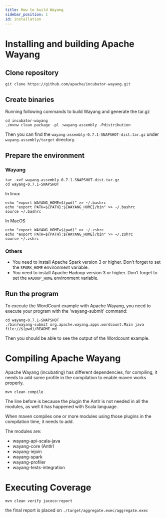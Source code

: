 ```yaml
---
title: How to build Wayang
sidebar_position: 1
id: installation
---
```


<!--

  Licensed to the Apache Software Foundation (ASF) under one or more
  contributor license agreements.  See the NOTICE file distributed with
  this work for additional information regarding copyright ownership.
  The ASF licenses this file to You under the Apache License, Version 2.0
  (the "License"); you may not use this file except in compliance with
  the License.  You may obtain a copy of the License at

      http://www.apache.org/licenses/LICENSE-2.0

  Unless required by applicable law or agreed to in writing, software
  distributed under the License is distributed on an "AS IS" BASIS,
  WITHOUT WARRANTIES OR CONDITIONS OF ANY KIND, either express or implied.
  See the License for the specific language governing permissions and
  limitations under the License.

-->
# Installing and building Apache Wayang

## Clone repository
```shell
git clone https://github.com/apache/incubator-wayang.git
```

## Create binaries
Running following commands to build Wayang and generate the tar.gz
```shell
cd incubator-wayang
./mvnw clean package -pl :wayang-assembly -Pdistribution
```
Then you can find the `wayang-assembly-0.7.1-SNAPSHOT-dist.tar.gz` under `wayang-assembly/target` directory.


## Prepare the environment
### Wayang
```shell
tar -xvf wayang-assembly-0.7.1-SNAPSHOT-dist.tar.gz
cd wayang-0.7.1-SNAPSHOT
```

In linux
```shell
echo "export WAYANG_HOME=$(pwd)" >> ~/.bashrc
echo "export PATH=${PATH}:${WAYANG_HOME}/bin" >> ~/.bashrc
source ~/.bashrc
```
In MacOS
```shell
echo "export WAYANG_HOME=$(pwd)" >> ~/.zshrc
echo "export PATH=${PATH}:${WAYANG_HOME}/bin" >> ~/.zshrc
source ~/.zshrc
```
### Others
- You need to install Apache Spark version 3 or higher. Don’t forget to set the `SPARK_HOME` environment variable.
- You need to install Apache Hadoop version 3 or higher. Don’t forget to set the `HADOOP_HOME` environment variable.

## Run the program

To execute the WordCount example with Apache Wayang, you need to execute your program with the 'wayang-submit' command:

```shell
cd wayang-0.7.1-SNAPSHOT
./bin/wayang-submit org.apache.wayang.apps.wordcount.Main java file://$(pwd)/README.md
```
Then you should be able to see the output of the Wordcount example.

# Compiling Apache Wayang

Apache Wayang (incubating) has different dependencies, for compiling, it needs to add some profile in the compilation to enable maven works properly.

 ```shell
mvn clean compile
```

The line before is because the plugin the Antlr is not needed in all the modules, as well it has happened with Scala language.

When maven compiles one or more modules using those plugins in the compilation time, it needs to add.

The modules are:
- wayang-api-scala-java
- wayang-core (Antlr)
- wayang-iejoin
- wayang-spark
- wayang-profiler
- wayang-tests-integration

# Executing Coverage

```shell
mvn clean verify jacoco:report
```

the final report is placed on `./target/aggregate.exec/aggregate.exec`
